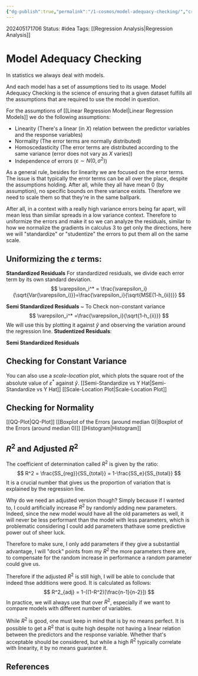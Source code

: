 ```yaml
---
{"dg-publish":true,"permalink":"/1-cosmos/model-adequacy-checking/","created":"2024-08-31T23:47:13.833-04:00","updated":"2024-06-07T14:06:29.636-04:00"}
---
```


202405171706
Status: #idea
Tags: [[Regression Analysis\|Regression Analysis]]
# Model Adequacy Checking
In statistics we always deal with models. 

And each model has a set of assumptions tied to its usage. Model Adequacy Checking is the science of ensuring that a given dataset fulfills all the assumptions that are required to use the model in question.

For the assumptions of [[Linear Regression Model\|Linear Regression Models]] we do the following assumptions:

- Linearity (There's a linear (in $X$) relation between the predictor variables and the response variables)
- Normality (The error terms are normally distributed)
- Homoscedasticity (The error terms are distributed according to the same variance (error does not vary as $X$ varies))
- Independence of errors ($\varepsilon \sim N(0, \sigma^2)$)

As a general rule, besides for linearity we are focused on the error terms. The issue is that typically the error terms can be all over the place, despite the assumptions holding. After all, while they all have mean $0$ (by assumption), no specific bounds on there variance exists. Therefore we need to scale them so that they're in the same ballpark. 

After all, in a context with a really high variance errors being far apart, will mean less than similar spreads in a low variance context. Therefore to uniformize the errors and make it so we can analyze the residuals, similar to how we normalize the gradients in calculus 3 to get only the directions, here we will "standardize" or "studentize" the errors to put them all on the same scale.

## Uniformizing the $\varepsilon$ terms:
**Standardized Residuals**
For standardized residuals, we divide each error term by its own standard deviation.
$$
\varepsilon_i^* = \frac{\varepsilon_i}{\sqrt{Var(\varepsilon_i)}}=\frac{\varepsilon_i}{\sqrt{MSE(1-h_{ii})}}
$$


**Semi Standardized Residuals** ~ To Check non-constant variance
$$
\varepsilon_i^* =\frac{\varepsilon_i}{\sqrt{1-h_{ii}}}
$$
We will use this by plotting it against $\hat y$ and observing the variation around the regression line.
**Studentized Residuals**:
$$
$$

**Semi Standardized Residuals**
## Checking for Constant Variance
You can also use a *scale-location* plot, which plots the square root of the absolute value of $\varepsilon^*$ against $\hat y$.
[[Semi-Standardize vs Y Hat\|Semi-Standardize vs Y Hat]]
[[Scale-Location Plot\|Scale-Location Plot]]

## Checking for Normality
[[QQ-Plot\|QQ-Plot]]
[[Boxplot of the Errors (around median 0)\|Boxplot of the Errors (around median 0)]]
[[Histogram\|Histogram]]





## $R^2$ and Adjusted $R^2$
The coefficient of determination called $R^2$ is given by the ratio:
$$
R^2 = \frac{SS_{reg}}{SS_{total}} = 1-\frac{SS_e}{SS_{total}}
$$
It is a crucial number that gives us the proportion of variation that is explained by the regression line.

Why do we need an adjusted version though? Simply because if I wanted to, I could artificially increase $R^2$ by randomly adding new parameters. Indeed, since the new model would have all the old parameters as well, it will never be less performant than the model with less parameters, which is problematic considering I could add parameters thathave some predictive power out of sheer luck.

Therefore to make sure, I only add parameters if they give a substantial advantage, I will "dock" points from my $R^2$ the more parameters there are, to compensate for the random increase in performance a random parameter could give us.

Therefore if the adjusted $R^2$ is still high, I will be able to conclude that indeed thse additions were good.
It is calculated as follows:
$$
R^2_{adj} = 1-((1-R^2)[\frac{n-1}{n-2}])
$$
In practice, we will always use that over $R^2$, especially if we want to compare models with different number of variables.

While $R^2$ is good, one must keep in mind that is by no means perfect. It is possible to get a $R^2$ that is quite high despite not having a linear relation between the predictors and the response variable. Whether that's acceptable should be considered, but while a high $R^2$ typically correlate with linearity, it by no means guarantee it.
## References
